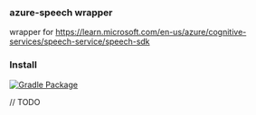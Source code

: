 ### azure-speech wrapper
wrapper for https://learn.microsoft.com/en-us/azure/cognitive-services/speech-service/speech-sdk

### Install
[![Gradle Package](https://github.com/kkoshin/azure-speech/actions/workflows/gradle-publish.yml/badge.svg)](https://github.com/kkoshin/azure-speech/actions/workflows/gradle-publish.yml)

// TODO